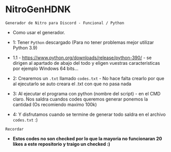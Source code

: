 # NitroGenHDNK
`Generador de Nitro para Discord - Funcional / Python`

* Como usar el generador.

* 1: Tener `Python` descargado (Para no tener problemas mejor utilizar Python 3.9)

* 1.1 - https://www.python.org/downloads/release/python-390/ - se dirigen al apartado de abajo del todo y eligen vuestras caracteristicas por ejemplo Windows 64 bits...

* 2: Crearemos un `.txt` llamado `codes.txt` - No hace falta crearlo por que al ejecutarlo se auto creara el .txt con que no pasa nada

* 3: Al ejecutar el programa con python (nombre del script) - en el CMD claro. Nos saldra cuandos codes queremos generar ponemos la cantidad (Os recomiendo maximo 100k)

* 4: Y disfrutamos cuando se termine de generar todo saldra en el archivo `codes.txt` :)

`Recordar`

* **Estos codes no son checked por lo que la mayoria no funcionaran 20 likes a este repositorio y traigo un checked :)**
